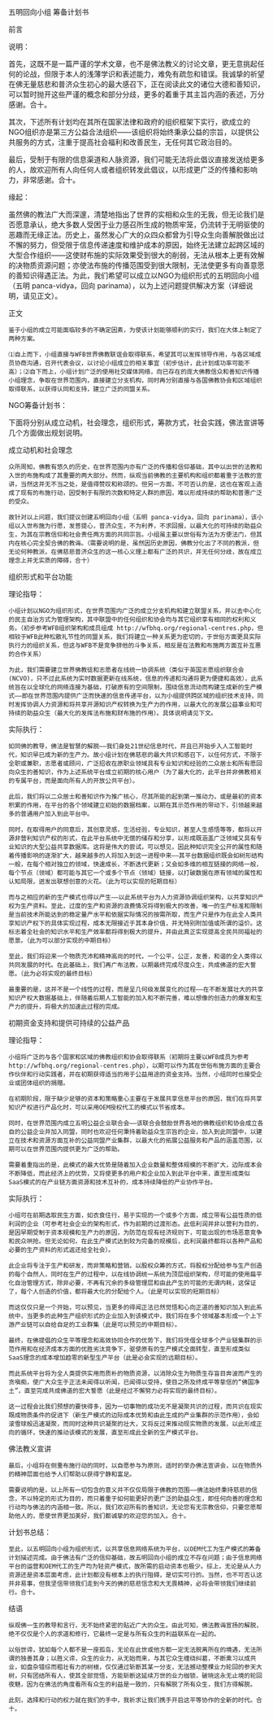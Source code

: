 五明回向小组 筹备计划书   

前言


说明：

首先，这既不是一篇严谨的学术文章，也不是佛法教义的讨论文章，更无意挑起任何的论战，但限于本人的浅薄学识和表述能力，难免有疏忽和错误。我诚挚的祈望在佛无量慈悲和普济众生初心的最大感召下，正在阅读此文的诸位大德和善知识，可以暂时抛开这些严谨的概念和部分分歧，更多的着重于其主旨内涵的表述，万分感谢。合十。

其次，下述所有计划均在其所在国家法律和政府的组织框架下实行，欲成立的NGO组织亦是第三方公益合法组织——该组织将始终秉承公益的宗旨，以提供公共服务的方式，注重于提高社会福利和改善民生，无任何其它政治目的。

最后，受制于有限的信息渠道和人脉资源，我们可能无法将此倡议直接发送给更多的人，故欢迎所有人向任何人或者组织转发此倡议，以形成更广泛的传播和影响力，非常感谢。合十。


缘起：

虽然佛的教法广大而深邃，清楚地指出了世界的实相和众生的无我，但无论我们是否愿意承认，绝大多数人受困于业力感召所生成的物质牢笼，仍流转于无明驱使的恶趣而无缘正法。历史上，虽然发心广大的众四众都曾为引导众生向善解脱做出过不懈的努力，但受限于信息传递速度和维护成本的原因，始终无法建立起跨区域的大型合作组织——这使财布施的实际效果受到很大的削弱，无法从根本上更有效解的决物质资源问题；亦使法布施的传播范围受到很大限制，无法使更多有向善意愿的善知识得遇正法。为此，我们希望可以成立以NGO为组织形式的五明回向小组（五明 panca-vidya，回向 parinama），以为上述问题提供解决方案（详细说明，请见正文）。


正文


    鉴于小组的成立可能面临较多的不确定因素，为使该计划能够顺利的实行，我们在大体上制定了两种方案。

    ⑴自上而下，小组直接与WFB世界佛教联谊会取得联系，希望其可以发挥领导作用，与各区域成员协商沟通，召开代表会议，以讨论小组成立的相关事宜（初步估计，此计划成功率可能不高）；⑵自下而上，小组计划广泛的使用社交媒体网络，向已存在的庞大佛教信众和善知识传播小组理念，争取在世界范围内，直接建立分支机构，同时再分别直接与各国佛教协会和区域组织取得联系，以获得认同和支持，建立广泛的同盟关系。



NGO筹备计划书：


下面将分别从成立动机，社会理念，组织形式，筹款方式，社会实践，佛法宣讲等几个方面做出规划说明。


成立动机和社会理念


    众所周知，佛教有悠久的历史，在世界范围内亦有广泛的传播和信仰基础，其中以出世的法教和入世的布施构成了其重要的两大部分。然而，纵观当前佛教的主要机构和组织都着重于法教的宣讲，当然这并无不当之处，是值得赞叹和称颂的。但另一方面，不可否认的是，这也在客观上造成了现有的布施行动，因受制于有限的次数和特定人群的原因，难以形成持续的帮助和普惠广泛的受众。

    故针对以上问题，我们提议创建五明回向小组（五明 panca-vidya，回向 parinama），该小组以入世布施为行愿，发菩提心，普济众生，不为利养，不求回报，以最大化的可持续的助益众生，为其在宗教信仰和社会责任两方面的共同宗旨。小组虽主要以世俗有为法为方便法门，但其内在核心完全契合佛的教诲。（需要说明的是，虽然因历史原因，佛教分化出了不同的教派，但无论何种教派，在佛慈悲普济众生的这一核心义理上都有广泛的共识，并无任何分歧，故在成立理念上并无实质的障碍，合十）


组织形式和平台功能


理论指导：

    小组计划以NGO为组织形式，在世界范围内广泛的成立分支机构和建立联盟关系，并以去中心化的民主自治方式为管理架构，其中联盟中的任何组织和协会均与其它组织享有相同的权利和义务。（初步参考WFB组织架构和成员组成 http://wfbhq.org/regional-centres.php，但相较于WFB此种松散礼节性的同盟关系，我们将建立一种关系更为密切的，于世俗方面更具实际执行力的组织关系，但这与WFB不是竞争排他的斗争关系，相反是在法教和布施两方面互补互惠的合作关系）

    为此，我们需要建立世界佛教徒和志愿者在线统一协调系统（类似于英国志愿组织联合会(NCVO)，只不过此系统为实时数据更新在线系统，信息的传递和沟通将更为便捷和高效），此系统旨在以全球化的网络连接为基础，打破原有的空间限制，围绕信息流动而构建生成新的生产模式——即在世界范围内提供广泛而快速的信息传递平台，以为小组提供跨区域的组织技术支持，同时发挥协调人力资源和将共享开源知识产权转换为生产力的作用，以最大化的发展公益事业和可持续的助益众生（最大化的发挥法布施和财布施的作用）。具体说明请见下文。


实际执行：

    如同佛的教导，佛法是智慧的解脱——我们身处21世纪信息时代，并且已开始步入人工智能时代，知识早已成为新的生产力。故小组计划在佛慈悲的最大共识和感召下，以任何方式，不限于全职或兼职，志愿者或顾问，广泛招收在原职业领域具有专业知识和经验的二众居士和所有愿回向众生的善知识，作为上述系统平台成立初期的核心用户（为了最大化的，此平台并非佛教相关的专属平台，而是面向所有人的开放公共平台）。

    此后，我们将以二众居士和善知识作为推广核心，尽其所能的起到第一推动力，或是最初的资本积累的作用，在平台的各个领域建立初始的数据档案，以期在其示范作用的带动下，引领越来越多的普通用户加入到此平台中。

    同时，在取得用户的同意后，其创意灵感，生活经验，专业知识，甚至人生感悟等等，都将以开源非营利知识产权的形式，在此平台系统中无偿的储存和分享，以形成既涵盖广泛领域又具有专业知识的大型公益共享数据库。这将是伟大的尝试，可以想见，因此种知识完全公开的属性和随着传播影响的逐渐扩大，越来越多的人将加入到这一进程中来——其平台数据组织既会如树形结构一般，在每个相对独立的领域，快速成长，不断迭代更新；又会如多维的相互链接的网络一般，每个节点（领域）都可能与其它一个或多个节点（领域）链接，以打破数据在原有领域的属性和认知局限，迸发出联想创意的火花。（此为可以实现的短期目标）

    而与之相应的新的生产模式也得以产生——以此系统平台为人力资源协调组织架构，以共享知识产权为生产资料。至此，过度的生产和资源的浪费情况将得到极大的改善，唯一的生产标准和限制是当前技术所能达到的稳定量产水平和依据实际情况的按需所取，而生产只是作为在此全人类共享知识产权下的具体实现过程，成本无限接近于其本身价值，并无特别附加值或所谓的溢价。这标志着全社会的知识水平和生产效率都将得到极大的提升，并由此真正实现提高全民共同福祉的愿景。（此为可以部分实现的中期目标）

    至此，我们将迎来一个物质充沛和精神高尚的时代，一个公平，公正，友善，和谐的全人类得以共同发展的时代。在此基础上，我们再广布法教，以期最终完成尽度众生，共成佛道的宏大誓愿。（此为必将实现的最终目标）

    最重要的是，这并不是一个线性的过程，而是呈几何级发展变化的过程——在不断发展壮大的共享知识产权大数据基础上，伴随着后期人工智能的加入和不断完善，难以想像的创造力的爆发和生产力的提升，将极大的加速此过程的完成。



初期资金支持和提供可持续的公益产品


理论指导：

    小组将广泛的与各个国家和区域的佛教组织和协会取得联系（初期将主要以WFB成员为参考 http://wfbhq.org/regional-centres.php），以期可以作为其在世俗布施方面的主要合作伙伴和行动实践者，并在初期获得适当的用于公益用途的资金支持。当然，小组同时也接受企业或团体组织的捐赠。

    在初期阶段，限于缺少足够的资本和策略重心主要在于发展共享信息平台的原因，我们在将共享知识产权进行产品化时，可以采用OEM授权代工的模式以节省成本。

    同时，在世界范围内成立五明公益企业联合会——该联合会鼓励世界各地的佛教组织和协会成立各自的公益企业并加入同盟，同时也欢迎任何秉持着助益众生宗旨的企业，加入到此同盟中，以建立在技术和资源方面互补的公益同盟产业集群，以最大化的拓展公益服务和产品的涵盖范围，以期可以在世界范围内提供更为广泛的帮助。
    
    需要着重指出的是，此模式的最大优势是随着加入企业数量和整体规模的不断扩大，边际成本会不断降低，而此经济上的优势，又将使更多的用户和企业加入到此平台中来，直至形成类似SaaS模式的在产业链方面资源和技术互补的，成本持续降低的产业协作平台。


实际执行：

    小组可在前期选取民生方面，如衣食住行，易于实现的一个或多个方面，成立带有公益性质的低利润的企业（可参考社会企业的架构形式，作为前期的过渡形态。此低利润并非以营利为目的，是因早期受制于资本规模和生产力的原因，为防范在现有经济规则下，可能出现的市场恶意竞争和民众哄抢。但无论如何，在此生产模式达到较为完备的规模后，此利润最终都将以各种产品和必要的生产资料的形式返还给全社会）。

    此企业将专注于生产和研发，而非策略和营销，以股权众筹的方式，将股权分配给参与生产创造的每个自然人，同时在生产的过程中，以在线协调统一系统为顶层组织架构，尽可能的使用扁平化自治管理方式，除非必要，不再有冗余的多级管理层和由此产生的可能的无谓内耗，这保证了，每个人创造的价值，都将最大化的分配给个人。（此是可以实现的短期目标）

    而这仅仅只是一个开始，可以预见，当更多的得闻正法已然觉悟和心向正道的善知识加入到此系统中，当更多的此种生产组织形式的企业加入到该模式中，我们将在多个领域基本形成一个上下游产业链可以自给自足的工业群集（此是可以预见的中期目标）。

    最终，在佛提倡的众生平等理念和高效协同合作的优势下，我们将凭借全球多个产业链集群的示范作用和在经济成本方面的优胜劣汰竞争下，驱使原有的生产模式全面转型，直至形成类似SaaS理念的成本增加趋零的新型生产平台（此是必会实现的远期目标）。

    而此系统平台将为全人类提供实用而质朴的物质资源，以消除众生为物质生存盲目奔波而产生的贪嗔痴，使广大众生于正法未闻得以听闻，已闻得以受持，使目之所及终成平等挚信的“佛国净土”，直至完成共成佛道的宏大誓愿（此是经过不懈努力必将实现的最终目标）。

    这一过程会比我们预想的要快得多，因为一切事物的成功无不是凝聚共识的过程，而共识在现实既成物质条件的促进下（新生产模式的边际成本优势和由此生成的产业集群的示范作用），会如滚雪球般迅速凝聚，而同时这种共识凝聚的壮大，又将反过来推动现实物质的发展，以此形成正向的循环，快速的推动该模式的发展，直至形成此全新的生产模式平台。



佛法教义宣讲

    最后，小组将在侧重布施行动的同时，以自愿参与为原则，适时的举办佛法宣讲会，以在物质外的精神层面也给予人们帮助以获得宁静和富足。

    需要说明的是，以上所有一切包含的意义并不仅仅局限于佛教的范围——佛法始终秉持慈悲的信念，不以特定的形式为目的，而只着重于如何能更好的更广泛的助益众生，即任何向善的理念和行动均与佛法的内涵相一致。所以，我们欢迎所有的善知识，无论您有无宗教信仰，只要您愿帮助他人的，愿使世界更加美好，我们都诚挚的欢迎您的加入。合十。



计划书总结：

    至此，以五明回向小组为组织形式，以共享信息网络系统为平台，以OEM代工为生产模式的筹备计划描述完成。由于佛法有广泛的信仰基础，故五明回向小组的成立不存在问题；由于信息网络平台的运营和OEM代工的生产均为轻资产模式，故所需的启动资本也极少。综上，无论是从人力资源还是资本层面考虑，此计划都没有根本上的执行阻碍，是切实可行的。当然，也不可否认这并非易事，但我坚信带领我们走到今天的佛的慈悲信念和大无畏精神，必将会带领我们继续前行。合十。



结语


    纵观佛一生的教导和言行，无不始终紧密的贴近广大的众生。由此可知，佛法教诲宣扬的解脱，绝不仅仅是个人的求道和修行，它最终一定是与所有众生的利益联系在一起的。

    以俗世谛，犹如每个人都不是一座孤岛，无论在此世或他方都一定无法脱离所在的境遇，无法所谓的独善其身；以胜义谛，众生的业力，从无始而来，与其它众生缠绕纠葛，不断熏习以成共业，如盘杂错综而粗壮有力的树根，仅仅通过斩断其某一分支，无法撼动整棵业力轮回的参天大树，只有团结所有人，使其全部觉悟，方能斩断这延续万世的业力枷锁，破晓这永无止境的轮回夜魅，因为在佛法的角度看所有众生的利益是一致的，只有解脱了所有众生，我们方得解脱。

    此刻，选择和行动的权力就在我们的手中，我祈求让我们携手开启这平等协作的全新的时代。合十。


